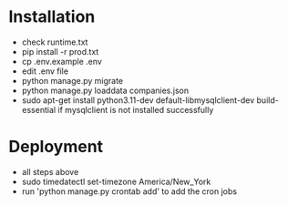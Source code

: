# Installation
* check runtime.txt
* pip install -r prod.txt
* cp .env.example .env
* edit .env file
* python manage.py migrate
* python manage.py loaddata companies.json
* sudo apt-get install python3.11-dev default-libmysqlclient-dev build-essential
if mysqlclient is not installed successfully

# Deployment
* all steps above
* sudo timedatectl set-timezone America/New_York
* run 'python manage.py crontab add' to add the cron jobs
